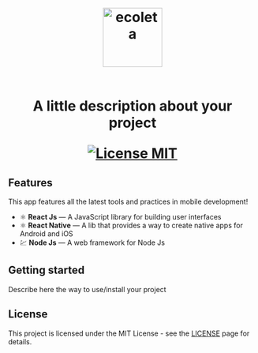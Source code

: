 <h1 align="center">
<br>
  <img src="logo.svg" alt="ecoleta" width="120">
<br>
<br>

<p align="center">A little description about your project</p>

<p align="center">
  <a href="https://opensource.org/licenses/MIT">
    <img src="https://img.shields.io/badge/License-MIT-blue.svg" alt="License MIT">
  </a>
</p>

## Features

[//]: # 'Add the features of your project here:'

This app features all the latest tools and practices in mobile development!

- ⚛️ **React Js** — A JavaScript library for building user interfaces
- ⚛️ **React Native** — A lib that provides a way to create native apps for Android and iOS
- 💹 **Node Js** — A web framework for Node Js

## Getting started

Describe here the way to use/install your project

## License

This project is licensed under the MIT License - see the [LICENSE](https://opensource.org/licenses/MIT) page for details.
